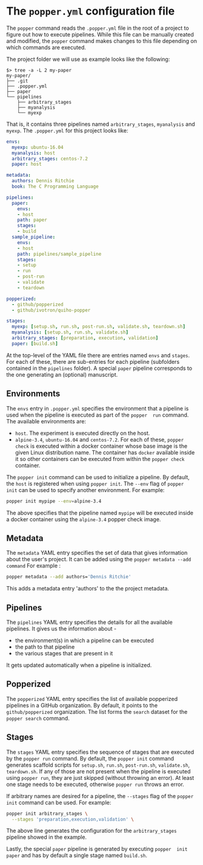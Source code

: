 
# The `popper.yml` configuration file

The `popper` command reads the `.popper.yml` file in the root of a 
project to figure out how to execute pipelines. While this file can be 
manually created and modified, the `popper` command makes changes to 
this file depending on which commands are executed.

The project folder we will use as example looks like the following:

```
$> tree -a -L 2 my-paper
my-paper/
├── .git
├── .popper.yml
├── paper
└── pipelines
    ├── arbitrary_stages
    ├── myanalysis
    └── myexp
```

That is, it contains three pipelines named `arbitrary_stages`, 
`myanalysis` and `myexp`. The `.popper.yml` for this project looks 
like:

```yaml
envs:
  myexp: ubuntu-16.04
  myanalysis: host
  arbitrary_stages: centos-7.2
  paper: host

metadata: 
  authors: Dennis Ritchie
  book: The C Programming Language

pipelines:
  paper:
    envs:
    - host
    path: paper
    stages:
    - build
  sample_pipeline:
    envs:
    - host
    path: pipelines/sample_pipeline
    stages:
    - setup
    - run
    - post-run
    - validate
    - teardown

popperized:
  - github/popperized
  - github/ivotron/quiho-popper

stages:
  myexp: [setup.sh, run.sh, post-run.sh, validate.sh, teardown.sh]
  myanalysis: [setup.sh, run.sh, validate.sh]
  arbitrary_stages: [preparation, execution, validation]
  paper: [build.sh]
```

At the top-level of the YAML file there are entries named `envs` and 
`stages`. For each of these, there are sub-entries for each pipeline 
(subfolders contained in the `pipelines` folder). A special `paper` 
pipeline corresponds to the one generating an (optional) manuscript.

## Environments

The `envs` entry in `.popper.yml` specifies the environment that a 
pipeline is used when the pipeline is executed as part of the `popper 
run` command. The available environments are:

  * `host`. The experiment is executed directly on the host.
  * `alpine-3.4`, `ubuntu-16.04` and `centos-7.2`. For each of these, 
    `popper check` is executed within a docker container whose base 
    image is the given Linux distribution name. The container has 
    `docker` available inside it so other containers can be executed 
    from within the `popper check` container.

The `popper init` command can be used to initialize a pipeline. By 
default, the `host` is registered when using `popper init`. The 
`--env` flag of `popper init` can be used to specify another 
environment. For example:

```bash
popper init mypipe --env=alpine-3.4
```

The above specifies that the pipeline named `mypipe` will be executed 
inside a docker container using the `alpine-3.4` popper check image.

## Metadata

The `metadata` YAML entry specifies the set of data that gives information
about the user's project. It can be added using the `popper metadata --add command`
For example :
```bash
popper metadata --add authors='Dennis Ritchie'
```

This adds a metadata entry 'authors' to the the project
metadata.

## Pipelines

The `pipelines` YAML entry specifies the details for all the available
pipelines. It gives us the information about -
   *  the environment(s) in which a pipeline can be executed
   *  the path to that pipeline
   *  the various stages that are present in it 

It gets updated automatically when a pipeline is initialized.

## Popperized

The `popperized` YAML entry specifies the list of available popperized 
pipelines in a GitHub organization. By default, it points to the 
`github/popperized` organization. The list forms the `search` dataset 
for the `popper search` command.

## Stages

The `stages` YAML entry specifies the sequence of stages that are 
executed by the `popper run` command. By default, the `popper init` 
command generates scaffold scripts for `setup.sh`, `run.sh`, 
`post-run.sh`, `validate.sh`, `teardown.sh`. If any of those are not
present when the pipeline is executed using `popper run`, they are 
just skipped (without throwing an error). At least one stage needs to
be executed, otherwise `popper run` throws an error.

If arbitrary names are desired for a pipeline, the `--stages` flag of 
the `popper init` command can be used. For example:

```bash
popper init arbitrary_stages \
  --stages 'preparation,execution,validation' \
```

The above line generates the configuration for the `arbitrary_stages` 
pipeline showed in the example.

Lastly, the special `paper` pipeline is generated by executing `popper 
init paper` and has by default a single stage named `build.sh`.
